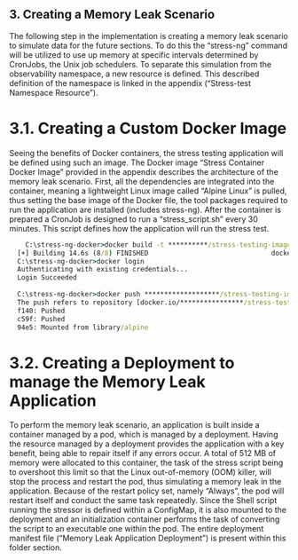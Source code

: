 ## 3. Creating a Memory Leak Scenario
The following step in the implementation is creating a memory leak scenario to simulate data for the future sections. To do this the “stress-ng” command will be utilized to use up memory at specific intervals determined by CronJobs, the Unix job schedulers. To separate this simulation from the observability namespace, a new resource is defined. This described definition of the namespace is linked in the appendix (“Stress-test Namespace Resource”).

# 3.1. Creating a Custom Docker Image

Seeing the benefits of Docker containers, the stress testing application will be defined using such an image. The Docker image “Stress Container Docker Image” provided in the appendix describes the architecture of the memory leak scenario. First, all the dependencies are integrated into the container, meaning a lightweight Linux image called “Alpine Linux” is pulled, thus setting the base image of the Docker file, the tool packages required to run the application are installed (includes stress-ng). After the container is prepared a CronJob is designed to run a “stress_script.sh” every 30 minutes. This script defines how the application will run the stress test.

```bat
    C:\stress-ng-docker>docker build -t **********/stress-testing-image:latest .
  [+] Building 14.6s (8/8) FINISHED                               docker:default
  C:\stress-ng-docker>docker login
  Authenticating with existing credentials...
  Login Succeeded
  
  C:\stress-ng-docker>docker push *******************/stress-testing-image:latest
  The push refers to repository [docker.io/****************/stress-testing-image]
  f140: Pushed
  c59f: Pushed
  94e5: Mounted from library/alpine

```
# 3.2. Creating a Deployment to manage the Memory Leak Application

To perform the memory leak scenario, an application is built inside a container managed by a pod, which is managed by a deployment. Having the resource managed by a deployment provides the application with a key benefit, being able to repair itself if any errors occur. A total of 512 MB of memory were allocated to this container, the task of the stress script being to overshoot this limit so that the Linux out-of-memory (OOM) killer, will stop the process and restart the pod, thus simulating a memory leak in the application. Because of the restart policy set, namely “Always”, the pod will restart itself and conduct the same task repeatedly. Since the Shell script running the stressor is defined within a ConfigMap, it is also mounted to the deployment and an initialization container performs the task of converting the script to an executable one within the pod. The entire deployment manifest file (“Memory Leak Application Deployment”) is present within this folder section.

